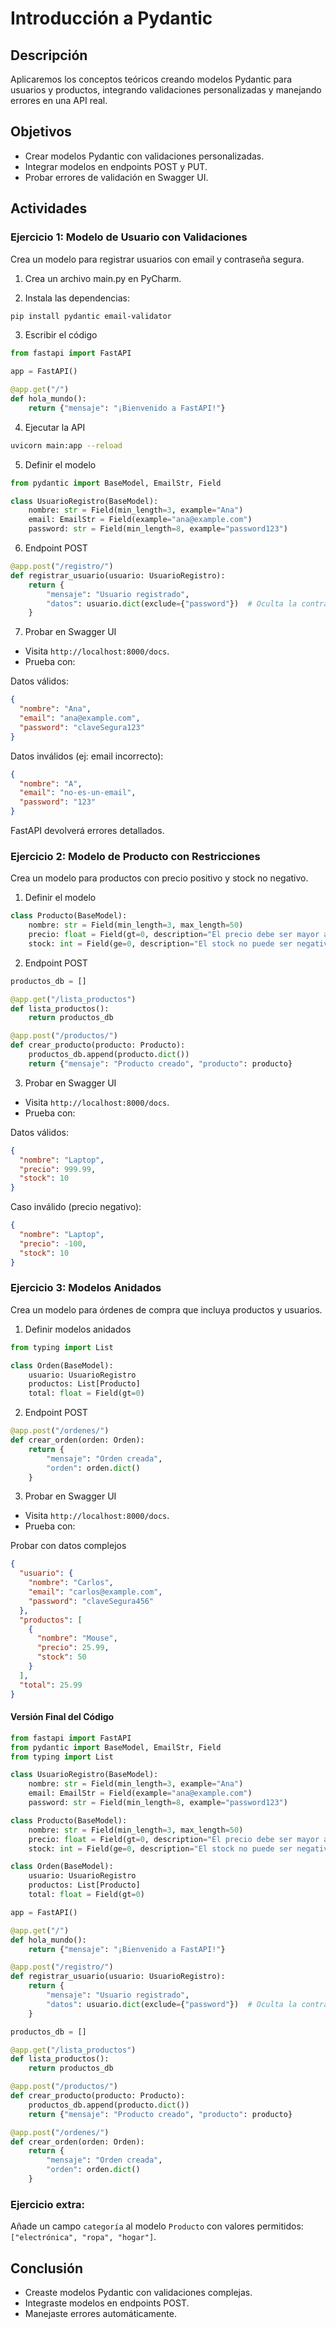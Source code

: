 # Introducción a Pydantic

## Descripción
Aplicaremos los conceptos teóricos creando modelos Pydantic para usuarios y productos, integrando validaciones personalizadas y manejando errores en una API real.

## Objetivos
- Crear modelos Pydantic con validaciones personalizadas.
- Integrar modelos en endpoints POST y PUT.
- Probar errores de validación en Swagger UI.

## Actividades

### Ejercicio 1: Modelo de Usuario con Validaciones

Crea un modelo para registrar usuarios con email y contraseña segura.

1. Crea un archivo main.py en PyCharm.

2. Instala las dependencias:

```bash
pip install pydantic email-validator  
```

3. Escribir el código

```python
from fastapi import FastAPI  

app = FastAPI()  

@app.get("/")  
def hola_mundo():  
    return {"mensaje": "¡Bienvenido a FastAPI!"}  
```

4. Ejecutar la API
```bash
uvicorn main:app --reload  
```

5. Definir el modelo

```python
from pydantic import BaseModel, EmailStr, Field  

class UsuarioRegistro(BaseModel):  
    nombre: str = Field(min_length=3, example="Ana")  
    email: EmailStr = Field(example="ana@example.com")  
    password: str = Field(min_length=8, example="password123")  
```

6. Endpoint POST

```python
@app.post("/registro/")  
def registrar_usuario(usuario: UsuarioRegistro):  
    return {  
        "mensaje": "Usuario registrado",  
        "datos": usuario.dict(exclude={"password"})  # Oculta la contraseña en la respuesta  
    }  
```

7. Probar en Swagger UI
- Visita `http://localhost:8000/docs`.
- Prueba con:

Datos válidos:
```json
{  
  "nombre": "Ana",  
  "email": "ana@example.com",  
  "password": "claveSegura123"  
}  
```

Datos inválidos (ej: email incorrecto):
```json
{  
  "nombre": "A",  
  "email": "no-es-un-email",  
  "password": "123"  
}  
```

FastAPI devolverá errores detallados.

### Ejercicio 2: Modelo de Producto con Restricciones
Crea un modelo para productos con precio positivo y stock no negativo.

1. Definir el modelo
```python
class Producto(BaseModel):  
    nombre: str = Field(min_length=3, max_length=50)  
    precio: float = Field(gt=0, description="El precio debe ser mayor a 0")  
    stock: int = Field(ge=0, description="El stock no puede ser negativo")  
```

2. Endpoint POST
```python
productos_db = []  

@app.get("/lista_productos")
def lista_productos():
    return productos_db

@app.post("/productos/")  
def crear_producto(producto: Producto):  
    productos_db.append(producto.dict())  
    return {"mensaje": "Producto creado", "producto": producto}  
```

3. Probar en Swagger UI
- Visita `http://localhost:8000/docs`.
- Prueba con:

Datos válidos:
```json
{  
  "nombre": "Laptop",  
  "precio": 999.99,  
  "stock": 10  
}  
```

Caso inválido (precio negativo):
```json
{  
  "nombre": "Laptop",  
  "precio": -100,  
  "stock": 10  
}  
```

### Ejercicio 3: Modelos Anidados

Crea un modelo para órdenes de compra que incluya productos y usuarios.

1. Definir modelos anidados
```python
from typing import List

class Orden(BaseModel):  
    usuario: UsuarioRegistro  
    productos: List[Producto]  
    total: float = Field(gt=0)  
```

2. Endpoint POST
```python
@app.post("/ordenes/")  
def crear_orden(orden: Orden):  
    return {  
        "mensaje": "Orden creada",  
        "orden": orden.dict()  
    } 
```

3) Probar en Swagger UI
- Visita `http://localhost:8000/docs`.
- Prueba con:

Probar con datos complejos
```json
{  
  "usuario": {  
    "nombre": "Carlos",  
    "email": "carlos@example.com",  
    "password": "claveSegura456"  
  },  
  "productos": [  
    {  
      "nombre": "Mouse",  
      "precio": 25.99,  
      "stock": 50  
    }  
  ],  
  "total": 25.99  
} 
```

#### Versión Final del Código
```python
from fastapi import FastAPI
from pydantic import BaseModel, EmailStr, Field
from typing import List

class UsuarioRegistro(BaseModel):
    nombre: str = Field(min_length=3, example="Ana")
    email: EmailStr = Field(example="ana@example.com")
    password: str = Field(min_length=8, example="password123")

class Producto(BaseModel):
    nombre: str = Field(min_length=3, max_length=50)
    precio: float = Field(gt=0, description="El precio debe ser mayor a 0")
    stock: int = Field(ge=0, description="El stock no puede ser negativo")

class Orden(BaseModel):
    usuario: UsuarioRegistro
    productos: List[Producto]
    total: float = Field(gt=0)

app = FastAPI()

@app.get("/")
def hola_mundo():
    return {"mensaje": "¡Bienvenido a FastAPI!"}

@app.post("/registro/")
def registrar_usuario(usuario: UsuarioRegistro):
    return {
        "mensaje": "Usuario registrado",
        "datos": usuario.dict(exclude={"password"})  # Oculta la contraseña en la respuesta
    }

productos_db = []

@app.get("/lista_productos")
def lista_productos():
    return productos_db

@app.post("/productos/")
def crear_producto(producto: Producto):
    productos_db.append(producto.dict())
    return {"mensaje": "Producto creado", "producto": producto}

@app.post("/ordenes/")
def crear_orden(orden: Orden):
    return {
        "mensaje": "Orden creada",
        "orden": orden.dict()
    }
```

### Ejercicio extra: 
Añade un campo `categoría` al modelo `Producto` con valores permitidos: `["electrónica", "ropa", "hogar"]`.

## Conclusión
- Creaste modelos Pydantic con validaciones complejas.
- Integraste modelos en endpoints POST.
- Manejaste errores automáticamente.